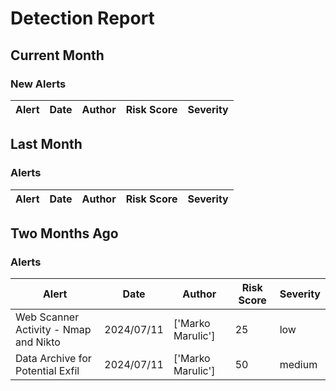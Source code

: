 # Detection Report
## Current Month
### New Alerts

| Alert | Date | Author | Risk Score | Severity |
| --- | --- | --- | --- | --- |
## Last Month
### Alerts

| Alert | Date | Author | Risk Score | Severity |
| --- | --- | --- | --- | --- |
## Two Months Ago
### Alerts

| Alert | Date | Author | Risk Score | Severity |
| --- | --- | --- | --- | --- |
|Web Scanner Activity - Nmap and Nikto|2024/07/11|['Marko Marulic']|25|low|
|Data Archive for Potential Exfil|2024/07/11|['Marko Marulic']|50|medium|
